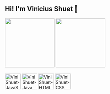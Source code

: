 ## Hi! I'm Vinicius Shuet 👋

	
<div>
  <a href:"https://github.com/ViniShuet" >
    <img height = "160em" src="https://github-readme-stats.vercel.app/api?username=ViniShuet&show_icons=true&theme=royalblue&include_all_commits=true&count_private=true"/>
    <img <img height = "160em" src="https://github-readme-stats.vercel.app/api/top-langs/?username=ViniShuet&layout=compact&langs_count=16&theme=racial"/>
</div>

<div style="display: inline-block"> <br>
    <img width= "50" heigth="60" alt="ViniShuet-JavaScript" src="https://cdn.jsdelivr.net/gh/devicons/devicon@latest/icons/javascript/javascript-original.svg" />
    <img width= "50" heigth="60" alt="ViniShuet-Java" 
    src= "https://cdn.jsdelivr.net/gh/devicons/devicon@latest/icons/java/java-original-wordmark.svg" />
    <img width= "50" heigth="60" alt="ViniShuet-HTML"
      src="https://cdn.jsdelivr.net/gh/devicons/devicon@latest/icons/html5/html5-original-wordmark.svg" />
    <img width= "50" heigth="60" alt="ViniShuet-CSS"
      src="https://cdn.jsdelivr.net/gh/devicons/devicon@latest/icons/css3/css3-original-wordmark.svg" />
</div>
